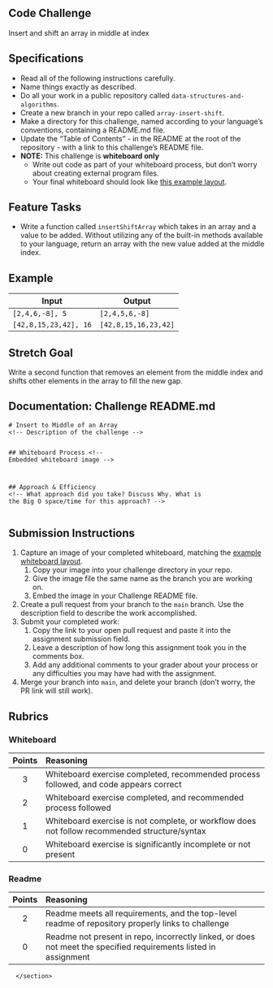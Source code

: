 <section style="height: auto;">
        <h1 id="code-challenge">Code Challenge</h1>

<p>Insert and shift an array in middle at index</p>

<h2 id="specifications">Specifications</h2>

<ul>
  <li>Read all of the following instructions carefully.</li>
  <li>Name things exactly as described.</li>
  <li>Do all your work in a public repository called <code class="language-plaintext highlighter-rouge">data-structures-and-algorithms</code>.</li>
  <li>Create a new branch in your repo called <code class="language-plaintext highlighter-rouge">array-insert-shift</code>.</li>
  <li>Make a directory for this challenge, named according to your language’s conventions, containing a README.md file.</li>
  <li>Update the “Table of Contents” - in the README at the root of the repository - with a link to this challenge’s README file.</li>
  <li><strong>NOTE:</strong> This challenge is <strong>whiteboard only</strong>
    <ul>
      <li>Write out code as part of your whiteboard process, but don’t worry about creating external program files.</li>
      <li>Your final whiteboard should look like <a href="/common_curriculum/data_structures_and_algorithms/Whiteboard_Workflow.html" target="_blank">this example layout</a>.</li>
    </ul>
  </li>
</ul>

<h2 id="feature-tasks">Feature Tasks</h2>

<ul>
  <li>Write a function called <code class="language-plaintext highlighter-rouge">insertShiftArray</code> which takes in an array and a value to be added. Without utilizing any of the built-in methods available to your language, return an array with the new value added at the middle index.</li>
</ul>

<h2 id="example">Example</h2>

<table>
  <thead>
    <tr>
      <th>Input</th>
      <th>Output</th>
    </tr>
  </thead>
  <tbody>
    <tr>
      <td><code class="language-plaintext highlighter-rouge">[2,4,6,-8], 5</code></td>
      <td><code class="language-plaintext highlighter-rouge">[2,4,5,6,-8]</code></td>
    </tr>
    <tr>
      <td><code class="language-plaintext highlighter-rouge">[42,8,15,23,42], 16</code></td>
      <td><code class="language-plaintext highlighter-rouge">[42,8,15,16,23,42]</code></td>
    </tr>
  </tbody>
</table>

<h2 id="stretch-goal">Stretch Goal</h2>

<p>Write a second function that removes an element from the middle index and shifts other elements in the array to fill the new gap.</p>

<h2 id="documentation-challenge-readmemd">Documentation: Challenge README.md</h2>

<div class="language-markdown highlighter-rouge"><div class="highlight"><pre class="highlight"><code><span class="gh"># Insert to Middle of an Array</span>
<span class="c">&lt;!-- Description of the challenge --&gt;</span>

<span class="gu">## Whiteboard Process</span>
<span class="c">&lt;!-- Embedded whiteboard image --&gt;</span>

<span class="gu">## Approach &amp; Efficiency</span>
<span class="c">&lt;!-- What approach did you take? Discuss Why. What is the Big O space/time for this approach? --&gt;</span>
</code></pre></div></div>

<h2 id="submission-instructions">Submission Instructions</h2>

<ol>
  <li>Capture an image of your completed whiteboard, matching the <a href="/common_curriculum/data_structures_and_algorithms/Whiteboard_Workflow.html" target="_blank">example whiteboard layout</a>.
    <ol>
      <li>Copy your image into your challenge directory in your repo.</li>
      <li>Give the image file the same name as the branch you are working on.</li>
      <li>Embed the image in your Challenge README file.</li>
    </ol>
  </li>
  <li>Create a pull request from your branch to the <code class="language-plaintext highlighter-rouge">main</code> branch. Use the description field to describe the work accomplished.</li>
  <li>Submit your completed work:
    <ol>
      <li>Copy the link to your open pull request and paste it into the assignment submission field.</li>
      <li>Leave a description of how long this assignment took you in the comments box.</li>
      <li>Add any additional comments to your grader about your process or any difficulties you may have had with the assignment.</li>
    </ol>
  </li>
  <li>Merge your branch into <code class="language-plaintext highlighter-rouge">main</code>, and delete your branch (don’t worry, the PR link will still work).</li>
</ol>

<h2 id="rubrics">Rubrics</h2>

<h3 id="whiteboard">Whiteboard</h3>

<table>
  <thead>
    <tr>
      <th style="text-align: center">Points</th>
      <th style="text-align: left">Reasoning</th>
    </tr>
  </thead>
  <tbody>
    <tr>
      <td style="text-align: center">3</td>
      <td style="text-align: left">Whiteboard exercise completed, recommended process followed, and code appears correct</td>
    </tr>
    <tr>
      <td style="text-align: center">2</td>
      <td style="text-align: left">Whiteboard exercise completed, and recommended process followed</td>
    </tr>
    <tr>
      <td style="text-align: center">1</td>
      <td style="text-align: left">Whiteboard exercise is not complete, or workflow does not follow recommended structure/syntax</td>
    </tr>
    <tr>
      <td style="text-align: center">0</td>
      <td style="text-align: left">Whiteboard exercise is significantly incomplete or not present</td>
    </tr>
  </tbody>
</table>

<h3 id="readme">Readme</h3>

<table>
  <thead>
    <tr>
      <th style="text-align: center">Points</th>
      <th style="text-align: left">Reasoning</th>
    </tr>
  </thead>
  <tbody>
    <tr>
      <td style="text-align: center">2</td>
      <td style="text-align: left">Readme meets all requirements, and the top-level readme of repository properly links to challenge</td>
    </tr>
    <tr>
      <td style="text-align: center">0</td>
      <td style="text-align: left">Readme not present in repo, incorrectly linked, or does not meet the specified requirements listed in assignment</td>
    </tr>
  </tbody>
</table>


      </section>